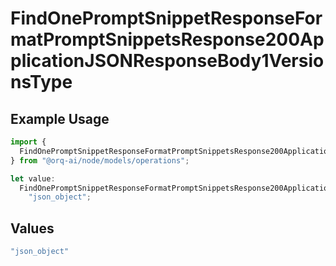 # FindOnePromptSnippetResponseFormatPromptSnippetsResponse200ApplicationJSONResponseBody1VersionsType

## Example Usage

```typescript
import {
  FindOnePromptSnippetResponseFormatPromptSnippetsResponse200ApplicationJSONResponseBody1VersionsType,
} from "@orq-ai/node/models/operations";

let value:
  FindOnePromptSnippetResponseFormatPromptSnippetsResponse200ApplicationJSONResponseBody1VersionsType =
    "json_object";
```

## Values

```typescript
"json_object"
```